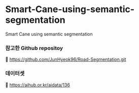 # Smart-Cane-using-semantic-segmentation
Smart Cane using semantic segmentation


### 참고한 Github repositoy 
🔗 https://github.com/JunHyeok96/Road-Segmentation.git


### 데이터셋
🔗 https://aihub.or.kr/aidata/136

